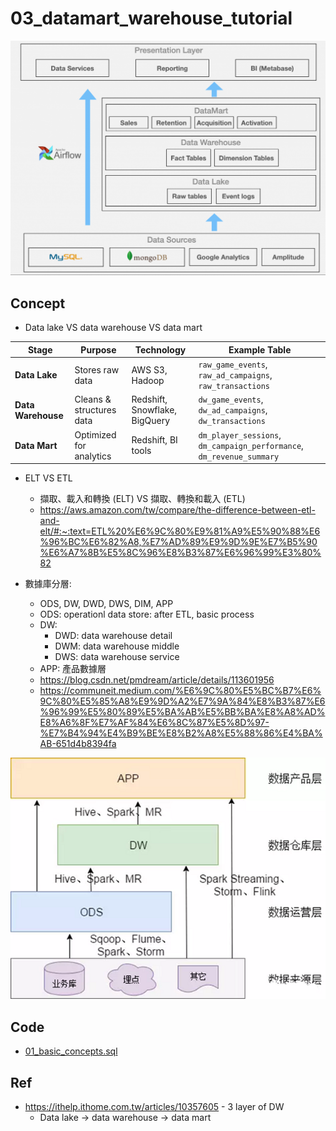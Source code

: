 # 03_datamart_warehouse_tutorial

<p align="center"><img src ="../pic/dw_layers.png" ></p>


## Concept

- Data lake VS data warehouse VS data mart

| Stage          | Purpose                   | Technology                  | Example Table                                       |
|---------------|---------------------------|-----------------------------|-----------------------------------------------------|
| **Data Lake**  | Stores raw data           | AWS S3, Hadoop              | `raw_game_events`, `raw_ad_campaigns`, `raw_transactions` |
| **Data Warehouse** | Cleans & structures data | Redshift, Snowflake, BigQuery | `dw_game_events`, `dw_ad_campaigns`, `dw_transactions` |
| **Data Mart**  | Optimized for analytics   | Redshift, BI tools          | `dm_player_sessions`, `dm_campaign_performance`, `dm_revenue_summary` |


- ELT VS ETL
	- 擷取、載入和轉換 (ELT) VS 擷取、轉換和載入 (ETL)
	- https://aws.amazon.com/tw/compare/the-difference-between-etl-and-elt/#:~:text=ETL%20%E6%9C%80%E9%81%A9%E5%90%88%E6%96%BC%E6%82%A8,%E7%AD%89%E9%9D%9E%E7%B5%90%E6%A7%8B%E5%8C%96%E8%B3%87%E6%96%99%E3%80%82


- 數據庫分層:

	- ODS, DW, DWD, DWS, DIM, APP
	- ODS: operationl data store: after ETL, basic process
	- DW:
		- DWD: data warehouse detail
		- DWM: data warehouse middle
		- DWS: data warehouse service
	- APP: 產品數據層
	- https://blog.csdn.net/pmdream/article/details/113601956
	- https://communeit.medium.com/%E6%9C%80%E5%BC%B7%E6%9C%80%E5%85%A8%E9%9D%A2%E7%9A%84%E8%B3%87%E6%96%99%E5%80%89%E5%BA%AB%E5%BB%BA%E8%A8%AD%E8%A6%8F%E7%AF%84%E6%8C%87%E5%8D%97-%E7%B4%94%E4%B9%BE%E8%B2%A8%E5%88%86%E4%BA%AB-651d4b8394fa

<p align="center"><img src ="../pic/dw_detail_layer.png" ></p>


## Code

- [01_basic_concepts.sql](../03_datamart_warehouse.sql)

## Ref
- https://ithelp.ithome.com.tw/articles/10357605 - 3 layer of DW
	- Data lake -> data warehouse -> data mart